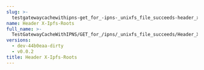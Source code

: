 ```yaml
---
slug: >-
  testgatewaycachewithipns-get_for_-ipns-_unixfs_file_succeeds-header_x-ipfs-roots
name: Header X-Ipfs-Roots
full_name: >-
  TestGatewayCacheWithIPNS/GET_for_/ipns/_unixfs_file_succeeds/Header_X-Ipfs-Roots
versions:
  - dev-44b0eaa-dirty
  - v0.0.2
title: Header X-Ipfs-Roots
---
```


